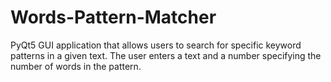 # Words-Pattern-Matcher
 PyQt5 GUI application that allows users to search for specific keyword patterns in a given text. The user enters a text and a number specifying the number of words in the pattern.
